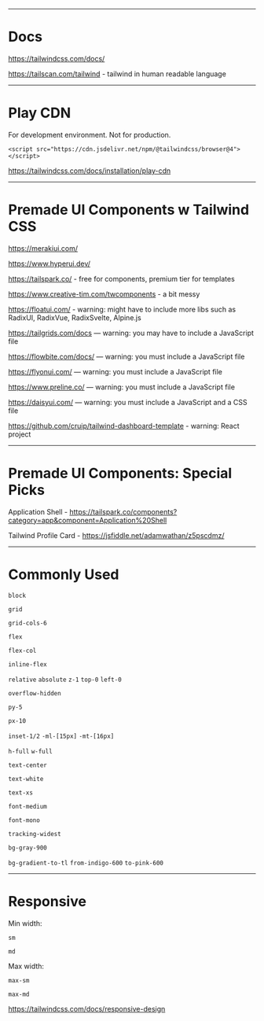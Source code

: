 
-------------------------------------------------------

# Docs

https://tailwindcss.com/docs/

https://tailscan.com/tailwind - tailwind in human readable language

-------------------------------------------------------

# Play CDN

For development environment. Not for production.

`<script src="https://cdn.jsdelivr.net/npm/@tailwindcss/browser@4"></script>`

https://tailwindcss.com/docs/installation/play-cdn

-------------------------------------------------------

# Premade UI Components w Tailwind CSS

https://merakiui.com/

https://www.hyperui.dev/

https://tailspark.co/ - free for components, premium tier for templates

https://www.creative-tim.com/twcomponents - a bit messy

https://floatui.com/ - warning: might have to include more libs such as RadixUI, RadixVue, RadixSvelte, Alpine.js

https://tailgrids.com/docs — warning: you may have to include a JavaScript file

https://flowbite.com/docs/ — warning: you must include a JavaScript file

https://flyonui.com/ — warning: you must include a JavaScript file

https://www.preline.co/ — warning: you must include a JavaScript file

https://daisyui.com/ — warning: you must include a JavaScript and a CSS file

https://github.com/cruip/tailwind-dashboard-template - warning: React project

-------------------------------------------------------

# Premade UI Components: Special Picks

Application Shell - https://tailspark.co/components?category=app&component=Application%20Shell

Tailwind Profile Card - https://jsfiddle.net/adamwathan/z5pscdmz/

-------------------------------------------------------

# Commonly Used

`block`

`grid`

`grid-cols-6`

`flex` 

`flex-col`

`inline-flex`

`relative` `absolute` `z-1` `top-0` `left-0`

`overflow-hidden`

`py-5`

`px-10`

`inset-1/2` `-ml-[15px]` `-mt-[16px]`

`h-full` `w-full`

`text-center`

`text-white`

`text-xs`

`font-medium`

`font-mono`

`tracking-widest`

`bg-gray-900`

`bg-gradient-to-tl` `from-indigo-600` `to-pink-600`


-------------------------------------------------------

# Responsive

Min width:

`sm`

`md`

Max width:

`max-sm`

`max-md`

https://tailwindcss.com/docs/responsive-design

